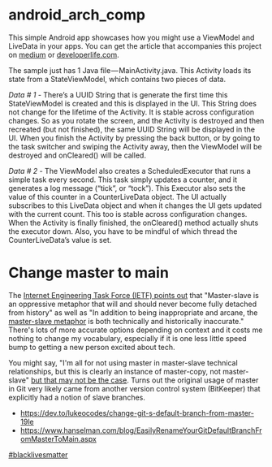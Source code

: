 # android_arch_comp

This simple Android app showcases how you might use a ViewModel and LiveData in your apps. You can get the article that
accompanies this project on
[medium](https://proandroiddev.com/introduction-to-android-architecture-components-cab33baa65f6) or
[developerlife.com](https://developerlife.com/2017/12/07/introduction-to-android-architecture-components/).

The sample just has 1 Java file — MainActivity.java. This Activity loads its state from a StateViewModel, which contains
two pieces of data.

_Data # 1_ - There’s a UUID String that is generate the first time this StateViewModel is created and this is displayed
in the UI. This String does not change for the lifetime of the Activity. It is stable across configuration changes. So
as you rotate the screen, and the Activity is destroyed and then recreated (but not finished), the same UUID String will
be displayed in the UI. When you finish the Activity by pressing the back button, or by going to the task switcher and
swiping the Activity away, then the ViewModel will be destroyed and onCleared() will be called.

_Data # 2_ - The ViewModel also creates a ScheduledExecutor that runs a simple task every second. This task simply
updates a counter, and it generates a log message (“tick”, or “tock”). This Executor also sets the value of this counter
in a CounterLiveData object. The UI actually subscribes to this LiveData object and when it changes the UI gets updated
with the current count. This too is stable across configuration changes. When the Activity is finally finished, the
onCleared() method actually shuts the executor down. Also, you have to be mindful of which thread the CounterLiveData’s
value is set.

# Change master to main

The
[Internet Engineering Task Force (IETF) points out](https://tools.ietf.org/id/draft-knodel-terminology-00.html#rfc.section.1.1.1)
that "Master-slave is an oppressive metaphor that will and should never become fully detached from history" as well as
"In addition to being inappropriate and arcane, the
[master-slave metaphor](https://github.com/bitkeeper-scm/bitkeeper/blob/master/doc/HOWTO.ask?WT.mc_id=-blog-scottha#L231-L232)
is both technically and historically inaccurate." There's lots of more accurate options depending on context and it
costs me nothing to change my vocabulary, especially if it is one less little speed bump to getting a new person excited
about tech.

You might say, "I'm all for not using master in master-slave technical relationships, but this is clearly an instance of
master-copy, not master-slave"
[but that may not be the case](https://mail.gnome.org/archives/desktop-devel-list/2019-May/msg00066.html). Turns out the
original usage of master in Git very likely came from another version control system (BitKeeper) that explicitly had a
notion of slave branches.

- https://dev.to/lukeocodes/change-git-s-default-branch-from-master-19le
- https://www.hanselman.com/blog/EasilyRenameYourGitDefaultBranchFromMasterToMain.aspx

[#blacklivesmatter](https://blacklivesmatter.com/)
